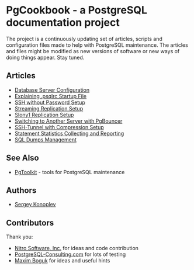 # PgCookbook - a PostgreSQL documentation project

The project is a continuously updating set of articles, scripts and
configuration files made to help with PostgreSQL maintenance. The
articles and files might be modified as new versions of software or
new ways of doing things appear. Stay tuned.

## Articles

- [Database Server Configuration](database_server_configuration.md)
- [Explaining .psqlrc Startup File](explaining_psqlrc_startup_file.md)
- [SSH without Password Setup](ssh_without_password_setup.md)
- [Streaming Replication Setup](streaming_replication_setup.md)
- [Slony1 Replication Setup](slony1_replication_setup.md)
- [Switching to Another Server with PgBouncer](switching_to_another_server_with_pgbouncer.md)
- [SSH-Tunnel with Compression Setup](ssh_tunnel_with_compression_setup.md)
- [Statement Statistics Collecting and Reporting](statement_statistics_collecting_and_reporting.md)
- [SQL Dumps Management](sql_dumps_management.md)

## See Also

- [PgToolkit](https://github.com/grayhemp/pgtoolkit) - tools for
  PostgreSQL maintenance

## Authors

- [Sergey Konoplev](mailto:gray.ru@gmail.com)

## Contributors

Thank you:

- [Nitro Software, Inc.](http://www.nitropdf.com) for ideas and code
  contribution
- [PostgreSQL-Consulting.com](http://www.postgresql-consulting.com)
  for lots of testing
- [Maxim Boguk](mailto:maxim.boguk@gmail.com) for ideas and useful
  hints
